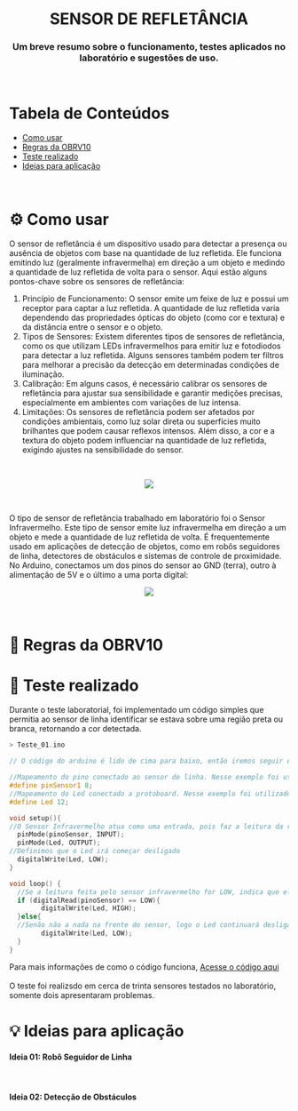 <h1 align="center">SENSOR DE REFLETÂNCIA</h1>
<h3 align="center">Um breve resumo sobre o funcionamento, testes aplicados no laboratório e sugestões de uso.</h3>
<br/>

# Tabela de Conteúdos
- [Como usar](#gear-como-usar)
- [Regras da OBRV10](#pushpin-regras-da-obrv10)
- [Teste realizado](#construction_worker-teste-realizado)
- [Ideias para aplicação](#bulb-ideias-para-aplicação)
<br/>

# :gear: Como usar
O sensor de refletância é um dispositivo usado para detectar a presença ou ausência de objetos com base na quantidade de luz refletida. Ele funciona emitindo luz (geralmente infravermelha) em direção a um objeto e medindo a quantidade de luz refletida de volta para o sensor. Aqui estão alguns pontos-chave sobre os sensores de refletância:

 1. Princípio de Funcionamento: O sensor emite um feixe de luz e possui um receptor para captar a luz refletida. A quantidade de luz refletida varia dependendo das propriedades ópticas do objeto (como cor e textura) e da distância entre o sensor e o objeto.
 2. Tipos de Sensores: Existem diferentes tipos de sensores de refletância, como os que utilizam LEDs infravermelhos para emitir luz e fotodiodos para detectar a luz refletida. Alguns sensores também podem ter filtros para melhorar a precisão da detecção em determinadas condições de iluminação.
 3. Calibração: Em alguns casos, é necessário calibrar os sensores de refletância para ajustar sua sensibilidade e garantir medições precisas, especialmente em ambientes com variações de luz intensa.
 4. Limitações: Os sensores de refletância podem ser afetados por condições ambientais, como luz solar direta ou superfícies muito brilhantes que podem causar reflexos intensos. Além disso, a cor e a textura do objeto podem influenciar na quantidade de luz refletida, exigindo ajustes na sensibilidade do sensor.

<br/>

<p align="center">
  <img src="https://github.com/Clara-Parpinelli/Teste-de-sensor-de-Linha---URA/assets/144749472/c3a075ca-af0b-45e0-9d87-dd875a7a98b6" />
</p>

<br/>

O tipo de sensor de refletância trabalhado em laboratório foi o Sensor Infravermelho. Este tipo de sensor emite luz infravermelha em direção a um objeto e mede a quantidade de luz refletida de volta. É frequentemente usado em aplicações de detecção de objetos, como em robôs seguidores de linha, detectores de obstáculos e sistemas de controle de proximidade.
No Arduino, conectamos um dos pinos do sensor ao GND (terra), outro à alimentação de 5V e o último a uma porta digital:

<p align="center">
  <img src="https://github.com/Clara-Parpinelli/Teste-de-sensor-de-Linha---URA/assets/144749472/eecc43f6-ed09-4139-a0cb-b853148bb1a1" />
</p>

<br/>

# :pushpin: Regras da OBRV10

# :construction_worker: Teste realizado
Durante o teste laboratorial, foi implementado um código simples que permitia ao sensor de linha identificar se estava sobre uma região preta ou branca, retornando a cor detectada.
```c++
> Teste_01.ino

// O código do arduino é lido de cima para baixo, então iremos seguir esse padrão

//Mapeamento do pino conectado ao sensor de linha. Nesse exemplo foi utilizado a porta 8 para conectar ao sensor. 
#define pinSensor1 8;
//Mapeamento do Led conectado a protoboard. Nesse exemplo foi utilizado a porta 12 para conectar ao sensor. 
#define Led 12;

void setup(){
//O Sensor Infravermelho atua como uma entrada, pois faz a leitura da região à qual foi exposto e retorna essa informação para o código.
  pinMode(pinoSensor, INPUT); 
  pinMode(Led, OUTPUT);
//Definimos que o Led irá começar desligado
  digitalWrite(Led, LOW); 
}  

void loop() {
  //Se a leitura feita pelo sensor infravermelho for LOW, indica que ele detectou um objeto em sua frente. Nesse caso, o LED será ativado ou ligado.
  if (digitalRead(pinoSensor) == LOW){ 
        digitalWrite(Led, HIGH); 
  }else{
  //Senão não a nada na frente do sensor, logo o Led continuará desligado
        digitalWrite(Led, LOW);
  }    
}
```
Para mais informações de como o código funciona, <a href="/Teste_01.ino">Acesse o código aqui</a>
<br/><br/>
O teste foi realizsdo em cerca de trinta sensores testados no laboratório, somente dois apresentaram problemas.
<br/>
# :bulb: Ideias para aplicação
<h4>Ideia 01: Robô Seguidor de Linha</h4>
<br/>
<h4>Ideia 02: Detecção de Obstáculos</h4>








